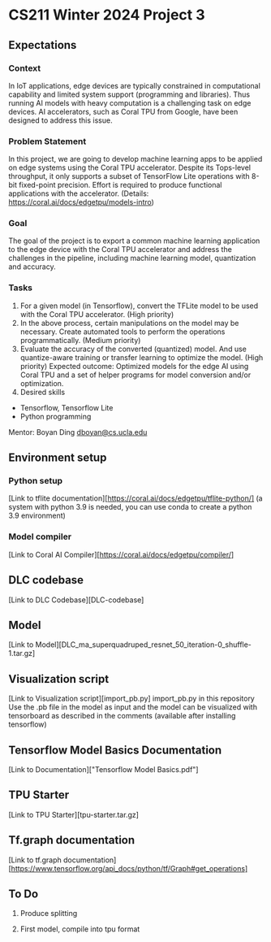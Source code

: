 # CS211 Winter 2024 Project 3
## Expectations 
### Context
In IoT applications, edge devices are typically constrained in computational capability and limited system support (programming and libraries). Thus running AI models with heavy computation is a challenging task on edge devices. AI accelerators, such as Coral TPU from Google, have been designed to address this issue.
### Problem Statement
In this project, we are going to develop machine learning apps to be applied on edge systems using the Coral TPU accelerator. Despite its Tops-level throughput, it only supports a subset of TensorFlow Lite operations with 8-bit fixed-point precision. Effort is required to produce functional applications with the accelerator. (Details: https://coral.ai/docs/edgetpu/models-intro)
### Goal
The goal of the project is to export a common machine learning application to the edge device with the Coral TPU accelerator and address the challenges in the pipeline, including machine learning model, quantization and accuracy.
### Tasks
1. For a given model (in Tensorflow), convert the TFLite model to be used with the
Coral TPU accelerator. (High priority)
2. In the above process, certain manipulations on the model may be necessary.
Create automated tools to perform the operations programmatically. (Medium
priority)
3. Evaluate the accuracy of the converted (quantized) model. And use quantize-aware training or transfer learning to optimize the model. (High priority) Expected outcome: Optimized models for the edge AI using Coral TPU and a set of helper programs for model conversion and/or optimization.
4. Desired skills
- Tensorflow, Tensorflow Lite
- Python programming

Mentor: Boyan Ding <dboyan@cs.ucla.edu>

## Environment setup
### Python setup
[Link to tflite documentation][https://coral.ai/docs/edgetpu/tflite-python/] (a system with python 3.9 is needed, you can use conda to create a python 3.9 environment)

### Model compiler
[Link to Coral AI Compiler][https://coral.ai/docs/edgetpu/compiler/]

## DLC codebase
[Link to DLC Codebase][DLC-codebase]

## Model 
[Link to Model][DLC_ma_superquadruped_resnet_50_iteration-0_shuffle-1.tar.gz]

## Visualization script
[Link to Visualization script][import_pb.py]
import_pb.py in this repository 
Use the .pb file in the model as input and the model can be visualized with tensorboard as described in the comments (available after installing tensorflow)

## Tensorflow Model Basics Documentation
[Link to Documentation]["Tensorflow Model Basics.pdf"]

## TPU Starter
[Link to TPU Starter][tpu-starter.tar.gz] 

## Tf.graph documentation 
[Link to tf.graph documentation][https://www.tensorflow.org/api_docs/python/tf/Graph#get_operations]

## To Do
1. Produce splitting 

2. First model, compile into tpu format 
